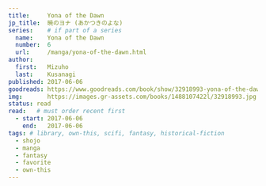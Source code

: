 ```yaml
---
title:     Yona of the Dawn
jp_title:  暁のヨナ (あかつきのよな)
series:    # if part of a series
  name:    Yona of the Dawn
  number:  6
  url:     /manga/yona-of-the-dawn.html
author: 
  first:   Mizuho 
  last:    Kusanagi
published: 2017-06-06 
goodreads: https://www.goodreads.com/book/show/32918993-yona-of-the-dawn-vol-6
img:       https://images.gr-assets.com/books/1488107422l/32918993.jpg
status: read
read:   # must order recent first
  - start: 2017-06-06  
    end:   2017-06-06 
tags: # library, own-this, scifi, fantasy, historical-fiction
  - shojo
  - manga
  - fantasy
  - favorite
  - own-this
---
```



